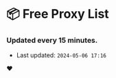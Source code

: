 # :package: Free Proxy List
### Updated every 15 minutes.

- Last updated: `2024-05-06 17:16`

:heart:
